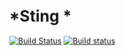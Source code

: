 # *Sting *
[![Build Status](https://travis-ci.org/ElenaVinogradova/OhString.svg?branch=twost)](https://travis-ci.org/ElenaVinogradova/OhString)
[![Build status](https://ci.appveyor.com/api/projects/status/95xccxkwdj2jjxb7/branch/twost?svg=true)](https://ci.appveyor.com/project/ElenaVinogradova/ohstring/branch/twost)